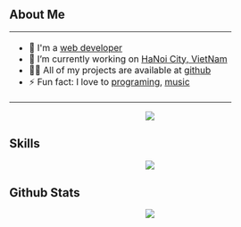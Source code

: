 <body>

  <h2>
    <b>About Me</b>
  </h2>

  <table align="center">
    <tr>
      <td>
        <ul>
          <li>
            <span>
            🌱 I'm a
            <a href="https://google.com/search?q=web%20developer" target="_blank">web developer</a>
            </span>
          </li>
          <li>
            <span>
              🔭 I’m currently working on
            </span>
            <a href="https://google.com/search?q=HaNoi%20City,%20VietNam" target="_blank">HaNoi City, VietNam</a>
          </li>
          <li>
            <span>
              👨‍💻 All of my projects are available at
            </span>
            <a href="https://github.com/phamhiep2506?tab=repositories" target="_blank">github</a>
          </li>
          <li>
            <span>
              ⚡ Fun fact: I love to
              <a href="https://google.com/search?q=programing" target="_blank">programing,</a>
              <a href="https://google.com/search?q=music" target="_blank">music</a>
            </span>
          </li>
        </ul>
      </td>
    </tr>
  </table>

  <p align="center">
    <img src="https://komarev.com/ghpvc/?username=phamhiep2506" />
  </p>
  
  <h2>
    <b>Skills</b>
  </h2>
  <p align="center">
    <a href="https://github.com/phamhiep2506" target="_blank">
      <img src="https://skillicons.dev/icons?i=cpp,cs,js,react,dotnet,linux,vim" />
    </a>
  </p>

  <h2>
    <b>Github Stats</b>
  </h2>

  <p align="center">
    <img src="http://github-profile-summary-cards.vercel.app/api/cards/stats?username=phamhiep2506&theme=gruvbox" />
  </p>

</body>
